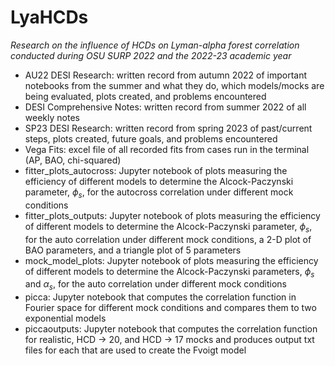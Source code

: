 # LyaHCDs
*Research on the influence of HCDs on Lyman-alpha forest correlation conducted during OSU SURP 2022 and the 2022-23 academic year*

- AU22 DESI Research: written record from autumn 2022 of important notebooks from the summer and what they do, which models/mocks are being evaluated, plots created, and problems encountered
- DESI Comprehensive Notes: written record from summer 2022 of all weekly notes
- SP23 DESI Research: written record from spring 2023 of past/current steps, plots created, future goals, and problems encountered
- Vega Fits: excel file of all recorded fits from cases run in the terminal (AP, BAO, chi-squared)
- fitter_plots_autocross: Jupyter notebook of plots measuring the efficiency of different models to determine the Alcock-Paczynski parameter, $\phi_{s}$, for the autocross correlation under different mock conditions
- fitter_plots_outputs: Jupyter notebook of plots measuring the efficiency of different models to determine the Alcock-Paczynski parameter, $\phi_{s}$, for the auto correlation under different mock conditions, a 2-D plot of BAO parameters, and a triangle plot of 5 parameters
- mock_model_plots: Jupyter notebook of plots measuring the efficiency of different models to determine the Alcock-Paczynski parameters, $\phi_{s}$ and $\alpha_{s}$, for the auto correlation under different mock conditions
- picca: Jupyter notebook that computes the correlation function in Fourier space for different mock conditions and compares them to two exponential models
- piccaoutputs: Jupyter notebook that computes the correlation function for realistic, HCD -> 20, and HCD -> 17 mocks and produces output txt files for each that are used to create the Fvoigt model

